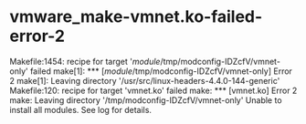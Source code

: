 # vmware_make-vmnet.ko-failed-error-2
Makefile:1454: recipe for target '_module_/tmp/modconfig-IDZcfV/vmnet-only' failed make[1]: *** [_module_/tmp/modconfig-IDZcfV/vmnet-only] Error 2 make[1]: Leaving directory '/usr/src/linux-headers-4.4.0-144-generic' Makefile:120: recipe for target 'vmnet.ko' failed make: *** [vmnet.ko] Error 2 make: Leaving directory '/tmp/modconfig-IDZcfV/vmnet-only' Unable to install all modules.  See log for details.
